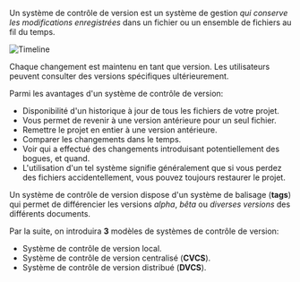 Un système de contrôle de version est un système de gestion _qui conserve les
modifications enregistrées_ dans un fichier ou un ensemble de fichiers au
fil du temps.

![Timeline](/devopsteam/courses/git/git_formation__part1/assets/timeline.png)

Chaque changement est maintenu en tant que version. Les utilisateurs peuvent
consulter des versions spécifiques ultérieurement.

Parmi les avantages d'un système de contrôle de version:

- Disponibilité d'un historique à jour de tous les fichiers de votre projet.
- Vous permet de revenir à une version antérieure pour un seul fichier.
- Remettre le projet en entier à une version antérieure.
- Comparer les changements dans le temps.
- Voir qui a effectué des changements introduisant potentiellement des bogues,
  et quand.
- L'utilisation d'un tel système signifie généralement que si vous perdez des
  fichiers accidentellement, vous pouvez toujours restaurer le projet.

Un système de contrôle de version dispose d'un système de balisage (**tags**)
qui permet de différencier les versions _alpha_, _bêta_ ou _diverses versions_
des différents documents.

Par la suite, on introduira **3** modèles de systèmes de contrôle de version:

- Système de contrôle de version local.
- Système de contrôle de version centralisé (**CVCS**).
- Système de contrôle de version distribué (**DVCS**).
